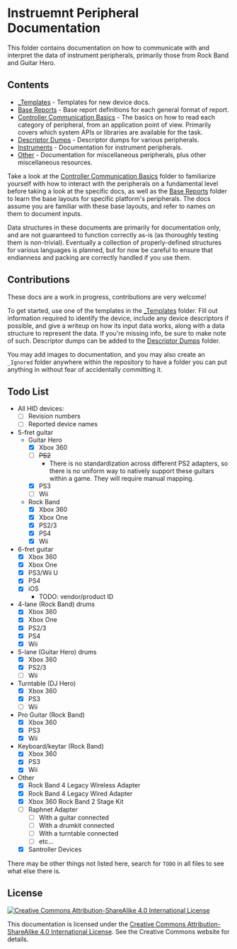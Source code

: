 # Instruemnt Peripheral Documentation

This folder contains documentation on how to communicate with and interpret the data of instrument peripherals, primarily those from Rock Band and Guitar Hero.

## Contents

- [_Templates](_Templates/) - Templates for new device docs.
- [Base Reports](Base%20Reports/) - Base report definitions for each general format of report.
- [Controller Communication Basics](Controller%20Communication%20Basics/) - The basics on how to read each category of peripheral, from an application point of view. Primarily covers which system APIs or libraries are available for the task.
- [Descriptor Dumps](Descriptor%20Dumps/) - Descriptor dumps for various peripherals.
- [Instruments](Instruments/) - Documentation for instrument peripherals.
- [Other](Other/) - Documentation for miscellaneous peripherals, plus other miscellaneous resources.

Take a look at the [Controller Communication Basics](Controller%20Communication%20Basics/) folder to familiarize yourself with how to interact with the peripherals on a fundamental level before taking a look at the specific docs, as well as the [Base Reports](Base%20Reports/) folder to learn the base layouts for specific platform's peripherals. The docs assume you are familiar with these base layouts, and refer to names on them to document inputs.

Data structures in these documents are primarily for documentation only, and are not guaranteed to function correctly as-is (as thoroughly testing them is non-trivial). Eventually a collection of properly-defined structures for various languages is planned, but for now be careful to ensure that endianness and packing are correctly handled if you use them.

## Contributions

These docs are a work in progress, contributions are very welcome!

To get started, use one of the templates in the [_Templates](_Templates/) folder. Fill out information required to identify the device, include any device descriptors if possible, and give a writeup on how its input data works, along with a data structure to represent the data. If you're missing info, be sure to make note of such. Descriptor dumps can be added to the [Descriptor Dumps](Descriptor%20Dumps/) folder.

You may add images to documentation, and you may also create an `_Ignored` folder anywhere within the repository to have a folder you can put anything in without fear of accidentally committing it.

## Todo List

- All HID devices:
  - [ ] Revision numbers
  - [ ] Reported device names
- 5-fret guitar
  - Guitar Hero
    - [x] Xbox 360
    - [ ] ~~PS2~~
      - There is no standardization across different PS2 adapters, so there is no uniform way to natively support these guitars within a game. They will require manual mapping.
    - [x] PS3
    - [ ] Wii
  - Rock Band
    - [x] Xbox 360
    - [x] Xbox One
    - [x] PS2/3
    - [x] PS4
    - [x] Wii
- 6-fret guitar
  - [x] Xbox 360
  - [x] Xbox One
  - [x] PS3/Wii U
  - [x] PS4
  - [x] iOS
    - TODO: vendor/product ID
- 4-lane (Rock Band) drums
  - [x] Xbox 360
  - [x] Xbox One
  - [x] PS2/3
  - [x] PS4
  - [x] Wii
- 5-lane (Guitar Hero) drums
  - [x] Xbox 360
  - [x] PS2/3
  - [ ] Wii
- Turntable (DJ Hero)
  - [x] Xbox 360
  - [x] PS3
  - [ ] Wii
- Pro Guitar (Rock Band)
  - [x] Xbox 360
  - [x] PS3
  - [x] Wii
- Keyboard/keytar (Rock Band)
  - [x] Xbox 360
  - [x] PS3
  - [x] Wii
- Other
  - [x] Rock Band 4 Legacy Wireless Adapter
  - [x] Rock Band 4 Legacy Wired Adapter
  - [x] Xbox 360 Rock Band 2 Stage Kit
  - [ ] Raphnet Adapter
    - [ ] With a guitar connected
    - [ ] With a drumkit connected
    - [ ] With a turntable connected
    - [ ] etc...
  - [x] Santroller Devices

There may be other things not listed here, search for `TODO` in all files to see what else there is.

## License

[![Creative Commons Attribution-ShareAlike 4.0 International License](https://i.creativecommons.org/l/by-sa/4.0/88x31.png)](https://creativecommons.org/licenses/by-sa/4.0/)

This documentation is licensed under the [Creative Commons Attribution-ShareAlike 4.0 International License](https://creativecommons.org/licenses/by-sa/4.0/). See the Creative Commons website for details.
